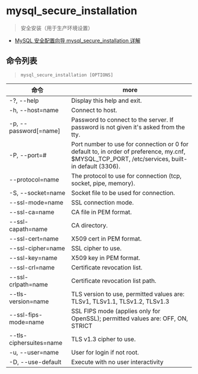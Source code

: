 # mysql_secure_installation

> 安全安装（用于生产环境设置）

- [MySQL 安全配置向导 mysql_secure_installation 详解](https://www.jb51.net/article/47727.htm)

## 命令列表

> `mysql_secure_installation [OPTIONS]`

| 命令                    | more                                                                                                                                             |
| ----------------------- | ------------------------------------------------------------------------------------------------------------------------------------------------ |
| -?, --help              | Display this help and exit.                                                                                                                      |
| -h, --host=name         | Connect to host.                                                                                                                                 |
| -p, --password[=name]   | Password to connect to the server. If password is not given it's asked from the tty.                                                             |
| -P, --port=#            | Port number to use for connection or 0 for default to, in order of preference, my.cnf, \$MYSQL_TCP_PORT, /etc/services, built-in default (3306). |
| --protocol=name         | The protocol to use for connection (tcp, socket, pipe, memory).                                                                                  |
| -S, --socket=name       | Socket file to be used for connection.                                                                                                           |
| --ssl-mode=name         | SSL connection mode.                                                                                                                             |
| --ssl-ca=name           | CA file in PEM format.                                                                                                                           |
| --ssl-capath=name       | CA directory.                                                                                                                                    |
| --ssl-cert=name         | X509 cert in PEM format.                                                                                                                         |
| --ssl-cipher=name       | SSL cipher to use.                                                                                                                               |
| --ssl-key=name          | X509 key in PEM format.                                                                                                                          |
| --ssl-crl=name          | Certificate revocation list.                                                                                                                     |
| --ssl-crlpath=name      | Certificate revocation list path.                                                                                                                |
| --tls-version=name      | TLS version to use, permitted values are: TLSv1, TLSv1.1, TLSv1.2, TLSv1.3                                                                       |
| --ssl-fips-mode=name    | SSL FIPS mode (applies only for OpenSSL); permitted values are: OFF, ON, STRICT                                                                  |
| --tls-ciphersuites=name | TLS v1.3 cipher to use.                                                                                                                          |
| -u, --user=name         | User for login if not root.                                                                                                                      |
| -D, --use-default       | Execute with no user interactivity                                                                                                               |
